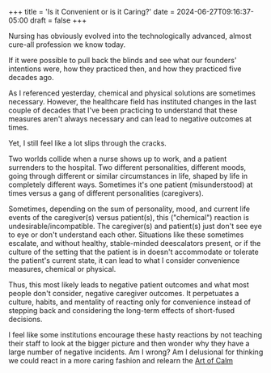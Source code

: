 +++
title = 'Is it Convenient or is it Caring?'
date = 2024-06-27T09:16:37-05:00
draft = false
+++

Nursing has obviously evolved into the technologically advanced, almost cure-all profession we know today.

If it were possible to pull back the blinds and see what our founders' intentions were, how they practiced then, and how they practiced five decades ago.

As I referenced yesterday, chemical and physical solutions are sometimes necessary. However, the healthcare field has instituted changes in the last couple of decades that I've been practicing to understand that these measures aren't always necessary and can lead to negative outcomes at times.

Yet, I still feel like a lot slips through the cracks.

Two worlds collide when a nurse shows up to work, and a patient surrenders to the hospital. Two different personalities, different moods, going through different or similar circumstances in life, shaped by life in completely different ways. Sometimes it's one patient (misunderstood) at times versus a gang of different personalities (caregivers).

Sometimes, depending on the sum of personality, mood, and current life events of the caregiver(s) versus patient(s), this ("chemical") reaction is undesirable/incompatible. The caregiver(s) and patient(s) just don't see eye to eye or don't understand each other. Situations like these sometimes escalate, and without healthy, stable-minded deescalators present, or if the culture of the setting that the patient is in doesn't accommodate or tolerate the patient's current state, it can lead to what I consider convenience measures, chemical or physical.

Thus, this most likely leads to negative patient outcomes and what most people don't consider, negative caregiver outcomes. It perpetuates a culture, habits, and mentality of reacting only for convenience instead of stepping back and considering the long-term effects of short-fused decisions.

I feel like some institutions encourage these hasty reactions by not teaching their staff to look at the bigger picture and then wonder why they have a large number of negative incidents. Am I wrong? Am I delusional for thinking we could react in a more caring fashion and relearn the [Art of Calm](http://localhost:1313/posts/artofcalm/)